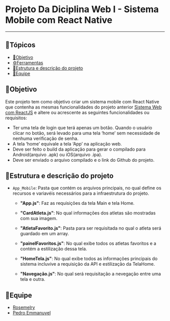 # Projeto Da Diciplina Web I - Sistema Mobile com React Native

---
## 📌Tópicos 

- [📝Objetivo](#objetivo)
- [⚙️Ferramentas](ferramentas)
- [📂Estrutura e descrição do projeto](#estrutura-e-descrição-do-projeto)
- [👥Equipe](#equipe)


## 📝Objetivo

Este projeto tem como objetivo criar um sistema mobile com React Native que contenha as mesmas funcionalidades do projeto anterior [Sistema Web com ReactJS](https://github.com/Rosemelry/Sistema_Web_com_ReactJS) e altere ou acrescente as seguintes funcionalidades ou requisitos:

* Ter uma tela de login que terá apenas um botão. Quando o usuário clicar no botão, será levado para uma tela ‘home’ sem necessidade de nenhuma verificação de senha.
* A tela ‘home’ equivale a tela ‘App’ na aplicação web.
* Deve ser feito o build da aplicação para gerar o compilado para Android(arquivo .apk) ou iOS(arquivo .ipa).
* Deve ser enviado o arquivo compilado e o link do Github do projeto.


## 📂Estrutura e descrição do projeto

- `App_Mobile`: Pasta que contém os arquivos principais, no qual define os recursos e variavéis necessários para a infraestrutura do projeto.

   - **"App.js"**: Faz as requisições da tela Main e tela Home.

   - **"CardAtleta.js"**: No qual informações dos atletas são mostradas com sua imagem.
   
   - **"AtletaFavorito.js"**: Pasta para ser requisitada no qual o atleta será guardado em um array.
   
   - **"painelFavoritos.js"**: No qual exibe todos os atletas favoritos e a contém a estilização dessa tela.

   - **"HomeTela.js"**: No qual exibe todos as informações principais do sistema incluvive a requisição da API e estilização da TelaHome.

   - **"Navegação.js"**: No qual será requisitação a nevegação entre uma tela e outra.   

## 👥Equipe

* [Rosemelry](https://github.com/Rosemelry)
* [Pedro Emmanuyel](https://github.com/Pedroemmanuel01)
